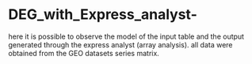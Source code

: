 # DEG_with_Express_analyst-
here it is possible to observe the model of the input table and the output generated through the express analyst (array analysis). all data were obtained from the GEO datasets series matrix.

